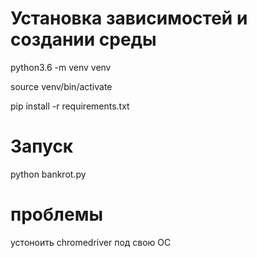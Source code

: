 # Установка зависимостей и создании среды

python3.6 -m venv venv

source venv/bin/activate

pip install -r requirements.txt

# Запуск
python bankrot.py

# проблемы
устоноить chromedriver под свою ОС
